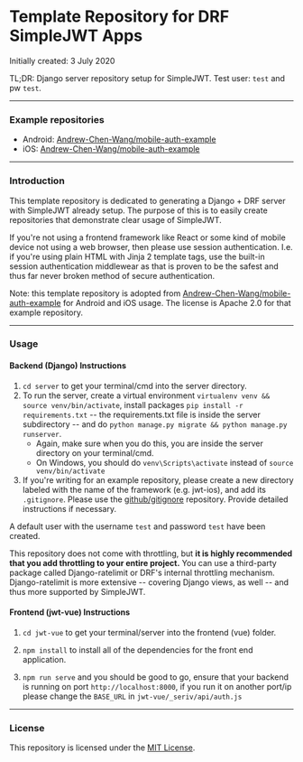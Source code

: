 # Template Repository for DRF SimpleJWT Apps

Initially created: 3 July 2020

TL;DR: Django server repository setup for SimpleJWT. Test user: `test` and pw `test`.

---
### Example repositories

- Android: [Andrew-Chen-Wang/mobile-auth-example](https://github.com/Andrew-Chen-Wang/mobile-auth-example)
- iOS: [Andrew-Chen-Wang/mobile-auth-example](https://github.com/Andrew-Chen-Wang/mobile-auth-example)

---
### Introduction

This template repository is dedicated to generating
a Django + DRF server with SimpleJWT already setup.
The purpose of this is to easily create repositories
that demonstrate clear usage of SimpleJWT.

If you're not using a frontend framework like React
or some kind of mobile device not using a web browser,
then please use session authentication. I.e. if you're
using plain HTML with Jinja 2 template tags, use the
built-in session authentication middlewear as that
is proven to be the safest and thus far never broken
method of secure authentication.

Note: this template repository is adopted from
[Andrew-Chen-Wang/mobile-auth-example](https://github.com/Andrew-Chen-Wang/mobile-auth-example)
for Android and iOS usage. The license is Apache 2.0
for that example repository.

---
### Usage

#### Backend (Django) Instructions

1. `cd server` to get your terminal/cmd into the server directory.
2. To run the server, create a virtual environment `virtualenv venv && source venv/bin/activate`, install packages `pip install -r requirements.txt` -- the requirements.txt file is inside the server subdirectory -- and do `python manage.py migrate && python manage.py runserver`.
    - Again, make sure when you do this, you are inside the server directory on your terminal/cmd.
    - On Windows, you should do `venv\Scripts\activate` instead of `source venv/bin/activate`
3. If you're writing for an example repository, please create
a new directory labeled with the name of the framework (e.g. jwt-ios),
and add its `.gitignore`. Please use the
[github/gitignore](https://github.com/github/gitignore) repository.
Provide detailed instructions if necessary.

A default user with the username `test` and password `test` have been created.

This repository does not come with throttling, but **it is
highly recommended that you add throttling to your entire
project.** You can use a third-party package called
Django-ratelimit or DRF's internal throttling mechanism.
Django-ratelimit is more extensive -- covering Django views,
as well -- and thus more supported by SimpleJWT.

#### Frontend (jwt-vue) Instructions

1. `cd jwt-vue` to get your terminal/server into the frontend (vue) folder.

2. `npm install` to install all of the dependencies for the front end application.

3. `npm run serve` and you should be good to go, ensure that your backend is running on port `http://localhost:8000`, if you run it on another port/ip please change the `BASE_URL` in `jwt-vue/_seriv/api/auth.js`

---
### License

This repository is licensed under the 
[MIT License](https://github.com/SimpleJWT/drf-SimpleJWT-server-template/blob/master/LICENSE).
